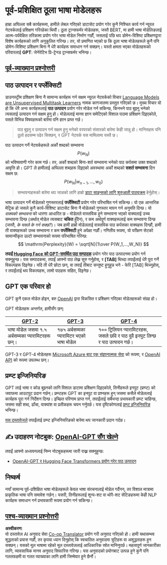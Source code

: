 <!--
CO_OP_TRANSLATOR_METADATA:
{
  "original_hash": "2efbb183384a50f0fc0cde02534d912f",
  "translation_date": "2025-08-26T08:43:54+00:00",
  "source_file": "lessons/5-NLP/20-LangModels/README.md",
  "language_code": "ne"
}
-->
# पूर्व-प्रशिक्षित ठूला भाषा मोडेलहरू

हाम्रा अघिल्ला सबै कार्यहरूमा, हामीले लेबल गरिएको डाटासेट प्रयोग गरेर कुनै निश्चित कार्य गर्न न्यूरल नेटवर्कलाई प्रशिक्षण गरिरहेका थियौं। ठूला ट्रान्सफर्मर मोडेलहरू, जस्तै BERT, मा हामी भाषा मोडेलिङलाई आत्म-पर्यवेक्षित तरिकामा प्रयोग गरेर भाषा मोडेल निर्माण गर्छौं, जसलाई पछि थप डोमेन-विशिष्ट प्रशिक्षणद्वारा विशेष कार्यहरूको लागि अनुकूलित गरिन्छ। तर, यो प्रमाणित भएको छ कि ठूला भाषा मोडेलहरूले कुनै पनि डोमेन-विशिष्ट प्रशिक्षण बिना नै धेरै कार्यहरू समाधान गर्न सक्छन्। यस्तो क्षमता भएका मोडेलहरूको परिवारलाई **GPT**: जेनेरेटिभ प्रि-ट्रेनड ट्रान्सफर्मर भनिन्छ।

## [पूर्व-व्याख्यान प्रश्नोत्तरी](https://ff-quizzes.netlify.app/en/ai/quiz/39)

## पाठ उत्पादन र पर्प्लेक्सिटी

डाउनस्ट्रीम प्रशिक्षण बिना नै सामान्य कार्यहरू गर्न सक्षम न्यूरल नेटवर्कको विचार [Language Models are Unsupervised Multitask Learners](https://cdn.openai.com/better-language-models/language_models_are_unsupervised_multitask_learners.pdf) नामक कागजातमा प्रस्तुत गरिएको छ। मुख्य विचार यो हो कि धेरै अन्य कार्यहरूलाई **पाठ उत्पादन** प्रयोग गरेर मोडेल गर्न सकिन्छ, किनभने पाठ बुझ्नु भनेको त्यसलाई उत्पादन गर्न सक्षम हुनु हो। मोडेललाई मानव ज्ञान समेटिएको विशाल पाठमा प्रशिक्षण दिइएकोले, यसले विभिन्न विषयहरूको बारेमा पनि ज्ञान प्राप्त गर्छ।

> पाठ बुझ्नु र उत्पादन गर्न सक्षम हुनु भनेको वरपरको संसारको बारेमा केही जान्नु हो। मानिसहरू पनि ठूलो हदसम्म पढेर सिक्छन्, र GPT नेटवर्क यस मामिलामा यस्तै छ।

पाठ उत्पादन गर्ने नेटवर्कहरूले अर्को शब्दको सम्भावना $$P(w_N)$$ को भविष्यवाणी गरेर काम गर्छ। तर, अर्को शब्दको बिना-शर्त सम्भावना भनेको पाठ कर्पसमा उक्त शब्दको आवृत्ति हो। GPT ले हामीलाई अघिल्ला शब्दहरू दिइएको अवस्थामा अर्को शब्दको **सशर्त सम्भावना** दिन सक्षम छ: $$P(w_N | w_{n-1}, ..., w_0)$$

> सम्भावनाहरूको बारेमा थप जान्नको लागि हाम्रो [डाटा साइन्सको लागि शुरुआती पाठ्यक्रम](https://github.com/microsoft/Data-Science-For-Beginners/tree/main/1-Introduction/04-stats-and-probability) हेर्नुहोस्।

भाषा उत्पादन गर्ने मोडेलको गुणस्तरलाई **पर्प्लेक्सिटी** प्रयोग गरेर परिभाषित गर्न सकिन्छ। यो एक आन्तरिक मेट्रिक हो जसले कुनै कार्य-विशिष्ट डाटासेट बिना नै मोडेलको गुणस्तर मापन गर्न अनुमति दिन्छ। यो *वाक्यको सम्भावना* को धारणा आधारित छ - मोडेलले वास्तविक हुने सम्भावना भएको वाक्यलाई उच्च सम्भावना दिन्छ (अर्थात् मोडेल त्यसबाट **चकित** हुँदैन), र कम अर्थपूर्ण वाक्यहरूलाई कम सम्भावना दिन्छ (जस्तै, *के यसले के गर्न सक्छ?*)। जब हामी हाम्रो मोडेललाई वास्तविक पाठ कर्पसका वाक्यहरू दिन्छौं, हामी ती वाक्यहरूको उच्च सम्भावना र कम **पर्प्लेक्सिटी** हुने अपेक्षा गर्छौं। गणितीय रूपमा, यो परीक्षण सेटको सामान्यीकृत उल्टो सम्भावनाको रूपमा परिभाषित गरिन्छ:
$$
\mathrm{Perplexity}(W) = \sqrt[N]{1\over P(W_1,...,W_N)}
$$ 

**तपाईं [Hugging Face को GPT-समर्थित पाठ सम्पादक](https://transformer.huggingface.co/doc/gpt2-large)** प्रयोग गरेर पाठ उत्पादनमा प्रयोग गर्न सक्नुहुन्छ। यस सम्पादकमा, तपाईं आफ्नो पाठ लेख्न सुरु गर्नुहोस्, र **[TAB]** थिच्दा तपाईंलाई धेरै पूरा गर्ने विकल्पहरू दिइनेछ। यदि ती धेरै छोटा छन्, वा तपाईं तीबाट सन्तुष्ट हुनुहुन्न भने - फेरि [TAB] थिच्नुहोस्, र तपाईंलाई थप विकल्पहरू, लामो पाठहरू सहित, दिइनेछ।

## GPT एक परिवार हो

GPT कुनै एकल मोडेल होइन, बरु [OpenAI](https://openai.com) द्वारा विकसित र प्रशिक्षण गरिएका मोडेलहरूको संग्रह हो।

GPT मोडेलहरू अन्तर्गत, हामीसँग छन्:

| [GPT-2](https://huggingface.co/docs/transformers/model_doc/gpt2#openai-gpt2) | [GPT-3](https://openai.com/research/language-models-are-few-shot-learners) | [GPT-4](https://openai.com/gpt-4) |
| -- | -- | -- |
|भाषा मोडेल जसमा १.५ अर्बसम्मका प्यारामिटरहरू छन्। | १७५ अर्बसम्मका प्यारामिटर भएको भाषा मोडेल | १०० ट्रिलियन प्यारामिटरहरू, जसले छवि र पाठ दुवै इनपुट लिन्छ र पाठ उत्पादन गर्छ। |

GPT-3 र GPT-4 मोडेलहरू [Microsoft Azure बाट एक संज्ञानात्मक सेवा](https://azure.microsoft.com/en-us/services/cognitive-services/openai-service/#overview?WT.mc_id=academic-77998-cacaste) को रूपमा, र [OpenAI API](https://openai.com/api/) को रूपमा उपलब्ध छन्।

## प्रम्प्ट इन्जिनियरिङ

GPT लाई भाषा र कोड बुझ्नको लागि विशाल डाटामा प्रशिक्षण दिइएकोले, तिनीहरूले इनपुट (प्रम्प्ट) को जवाफमा आउटपुट प्रदान गर्छन्। प्रम्प्टहरू GPT का इनपुट वा प्रश्नहरू हुन् जसमा कसैले मोडेललाई कार्यहरू पूरा गर्न निर्देशन दिन्छ। इच्छित परिणाम प्राप्त गर्न, तपाईंलाई सबैभन्दा प्रभावकारी प्रम्प्ट चाहिन्छ, जसमा सही शब्द, ढाँचा, वाक्यांश वा प्रतीकहरू चयन गर्नुपर्छ। यस दृष्टिकोणलाई [प्रम्प्ट इन्जिनियरिङ](https://learn.microsoft.com/en-us/shows/ai-show/the-basics-of-prompt-engineering-with-azure-openai-service?WT.mc_id=academic-77998-bethanycheum) भनिन्छ।

[यस दस्तावेजले](https://learn.microsoft.com/en-us/semantic-kernel/prompt-engineering/?WT.mc_id=academic-77998-bethanycheum) तपाईंलाई प्रम्प्ट इन्जिनियरिङको बारेमा थप जानकारी प्रदान गर्दछ।

## ✍️ उदाहरण नोटबुक: [OpenAI-GPT सँग खेल्ने](../../../../../lessons/5-NLP/20-LangModels/GPT-PyTorch.ipynb)

तपाईं आफ्नो अध्ययनलाई निम्न नोटबुकहरूमा जारी राख्न सक्नुहुन्छ:

* [OpenAI-GPT र Hugging Face Transformers प्रयोग गरेर पाठ उत्पादन](../../../../../lessons/5-NLP/20-LangModels/GPT-PyTorch.ipynb)

## निष्कर्ष

नयाँ सामान्य पूर्व-प्रशिक्षित भाषा मोडेलहरूले केवल भाषा संरचनालाई मोडेल गर्दैनन्, तर विशाल मात्रामा प्राकृतिक भाषा पनि समावेश गर्छन्। यसरी, तिनीहरूलाई शून्य-शट वा थोरै-शट सेटिङहरूमा केही NLP कार्यहरू समाधान गर्न प्रभावकारी रूपमा प्रयोग गर्न सकिन्छ।

## [पश्च-व्याख्यान प्रश्नोत्तरी](https://ff-quizzes.netlify.app/en/ai/quiz/40)

**अस्वीकरण**:  
यो दस्तावेज़ AI अनुवाद सेवा [Co-op Translator](https://github.com/Azure/co-op-translator) प्रयोग गरी अनुवाद गरिएको हो। हामी यथासम्भव शुद्धताको प्रयास गर्छौं, तर कृपया ध्यान दिनुहोस् कि स्वचालित अनुवादमा त्रुटिहरू वा अशुद्धताहरू हुन सक्छन्। यसको मूल भाषामा रहेको मूल दस्तावेज़लाई आधिकारिक स्रोत मानिनुपर्छ। महत्वपूर्ण जानकारीका लागि, व्यावसायिक मानव अनुवाद सिफारिस गरिन्छ। यस अनुवादको प्रयोगबाट उत्पन्न हुने कुनै पनि गलतफहमी वा गलत व्याख्याका लागि हामी जिम्मेवार हुने छैनौं।